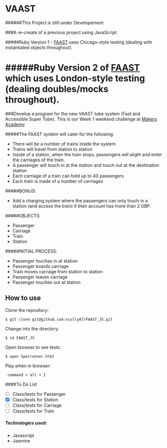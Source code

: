 VAAST
========
######This Project is still under Developement

###A re-create of a previous project using JavaScript.

#####Ruby Version 1 - [FAAST](https://github.com/scully87/FAAST) uses Chicago-style testing (dealing with instantiated objects throughout).

#####Ruby Version 2 of [FAAST](https://github.com/scully87/FAAST) which uses London-style testing (dealing doubles/mocks throughout).
======================================================================

###Develop a program for the new VAAST tube system (Fast and Accessible Super Tube). This is our Week 1 weekend challenge at [Makers Academy](https://www.makersacademy.com)

#####The FAAST system will cater for the following:

  - There will be a number of trains inside the system
  - Trains will travel from station to station
  - Inside of a station, when the train stops, passengers will alight and enter the
    carriages of the train.
  - A passenger will touch in at the station and touch out at the destination station
  - Each carriage of a train can hold up to 40 passengers
  - Each train is made of a number of carriages

#####BONUS:

  - Add a charging system where the passengers can only touch in a station (and access
    the train) if their account has more than 2 GBP.

#####OBJECTS:

  - Passenger
  - Carriage
  - Train
  - Station

#####INITIAL PROCESS:

  - Passenger touches in at station
  - Passenger boards carriage
  - Train moves carriage from station to station
  - Passenger leaves carriage
  - Passenger touches out at station

How to use
----------
Clone the repository:
```shell
$ git clone git@github.com:scully87/FAAST_JS.git
```

Change into the directory:
```shell
$ cd FAAST_JS
```

Open browser to see tests:
```shell
$ open Specrunner.html
```

Play when in browser:
```shell
 command + alt + I
```

####To Do List
- [ ] Class/tests for Passenger
- [x] Class/tests for Station
- [ ] Class/tests for Carriage
- [ ] Class/tests for Train

##### Technologies used:

- Javascript
- Jasmine